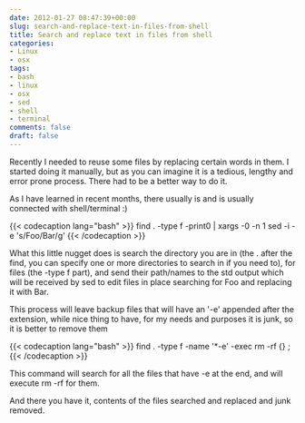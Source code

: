 ```yaml
---
date: 2012-01-27 08:47:39+00:00
slug: search-and-replace-text-in-files-from-shell
title: Search and replace text in files from shell
categories:
- Linux
- osx
tags:
- bash
- linux
- osx
- sed
- shell
- terminal
comments: false
draft: false
---
```


Recently I needed to reuse some files by replacing certain words in them.
I started doing it manually, but as you can imagine it is a tedious, lengthy and error prone process.
There had to be a better way to do it.

As I have learned in recent months, there usually is and is usually connected with shell/terminal :)
<!--more-->

{{< codecaption lang="bash" >}}
find . -type f -print0 | xargs -0 -n 1 sed -i -e 's/Foo/Bar/g'
{{< /codecaption >}}

What this little nugget does is search the directory you are in (the . after the find, you can specify one or more directories to search in if you need to), for files (the -type f part), and send their path/names to the std output which will be received by sed to edit files in place searching for Foo and replacing it with Bar.


This process will leave backup files that will have an '-e' appended after the extension, while nice thing to have, for my needs and purposes it is junk, so it is better to remove them

{{< codecaption lang="bash" >}}
find . -type f -name '*-e' -exec rm -rf {} \;
{{< /codecaption >}}

This command will search for all the files that have -e at the end, and will execute rm -rf for them.


And there you have it, contents of the files searched and replaced and junk removed.
